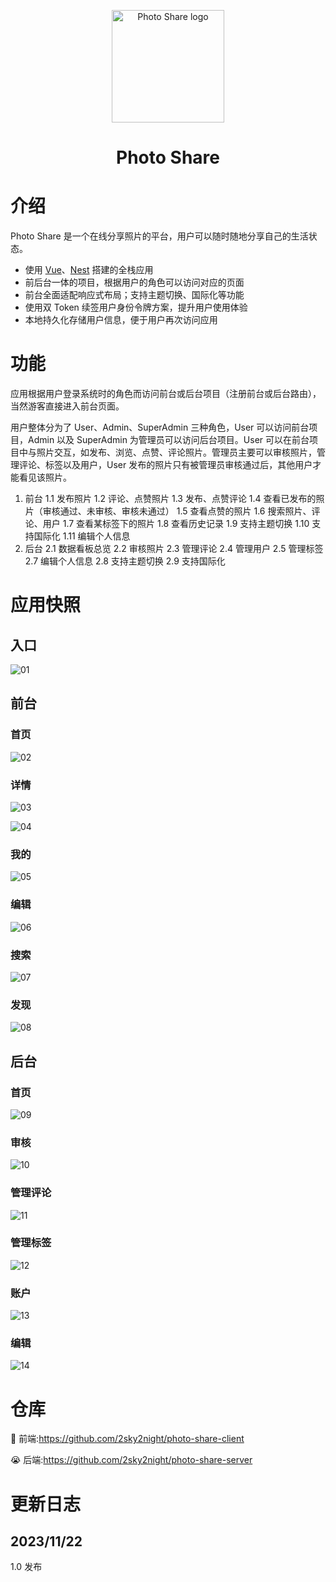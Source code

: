 <p align="center">
    <img width="180" src="https://raw.githubusercontent.com/2sky2night/photo-share-client/main/docs/img/icon.png" alt="Photo Share logo">
    <h1 style="text-align:center">Photo Share</h1>
</p>

# 介绍

Photo Share 是一个在线分享照片的平台，用户可以随时随地分享自己的生活状态。

- 使用 [Vue](https://github.com/vuejs/core)、[Nest](https://github.com/nestjs/nest) 搭建的全栈应用
- 前后台一体的项目，根据用户的角色可以访问对应的页面
- 前台全面适配响应式布局；支持主题切换、国际化等功能
- 使用双 Token 续签用户身份令牌方案，提升用户使用体验
- 本地持久化存储用户信息，便于用户再次访问应用

# 功能

应用根据用户登录系统时的角色而访问前台或后台项目（注册前台或后台路由），当然游客直接进入前台页面。

用户整体分为了 User、Admin、SuperAdmin 三种角色，User 可以访问前台项目，Admin 以及 SuperAdmin 为管理员可以访问后台项目。User 可以在前台项目中与照片交互，如发布、浏览、点赞、评论照片。管理员主要可以审核照片，管理评论、标签以及用户，User 发布的照片只有被管理员审核通过后，其他用户才能看见该照片。

1. 前台
   1.1 发布照片
   1.2 评论、点赞照片
   1.3 发布、点赞评论
   1.4 查看已发布的照片（审核通过、未审核、审核未通过）
   1.5 查看点赞的照片
   1.6 搜索照片、评论、用户
   1.7 查看某标签下的照片
   1.8 查看历史记录
   1.9 支持主题切换
   1.10 支持国际化
   1.11 编辑个人信息
2. 后台
   2.1 数据看板总览
   2.2 审核照片
   2.3 管理评论
   2.4 管理用户
   2.5 管理标签
   2.7 编辑个人信息
   2.8 支持主题切换
   2.9 支持国际化

# 应用快照

## 入口

![01](https://github.com/2sky2night/photo-share-client/blob/main/docs/img/screenshot/01.png?raw=true)

## 前台

### 首页

![02](https://github.com/2sky2night/photo-share-client/blob/main/docs/img/screenshot/02.png?raw=true)

### 详情

![03](https://github.com/2sky2night/photo-share-client/blob/main/docs/img/screenshot/03.png?raw=true)

![04](https://github.com/2sky2night/photo-share-client/blob/main/docs/img/screenshot/04.png?raw=true)

### 我的

![05](https://github.com/2sky2night/photo-share-client/blob/main/docs/img/screenshot/05.png?raw=true)

### 编辑

![06](https://github.com/2sky2night/photo-share-client/blob/main/docs/img/screenshot/06.png?raw=true)

### 搜索

![07](https://github.com/2sky2night/photo-share-client/blob/main/docs/img/screenshot/07.png?raw=true)

### 发现

![08](https://github.com/2sky2night/photo-share-client/blob/main/docs/img/screenshot/08.png?raw=true)

## 后台

### 首页

![09](https://github.com/2sky2night/photo-share-client/blob/main/docs/img/screenshot/09.png?raw=true)

### 审核

![10](https://github.com/2sky2night/photo-share-client/blob/main/docs/img/screenshot/10.png?raw=true)

### 管理评论

![11](https://github.com/2sky2night/photo-share-client/blob/main/docs/img/screenshot/11.png?raw=true)

### 管理标签

![12](https://github.com/2sky2night/photo-share-client/blob/main/docs/img/screenshot/12.png?raw=true)

### 账户

![13](https://github.com/2sky2night/photo-share-client/blob/main/docs/img/screenshot/13.png?raw=true)

### 编辑

![14](https://github.com/2sky2night/photo-share-client/blob/main/docs/img/screenshot/14.png?raw=true)

# 仓库

🥰 前端:https://github.com/2sky2night/photo-share-client

😭 后端:https://github.com/2sky2night/photo-share-server

# 更新日志

## 2023/11/22

1.0 发布
